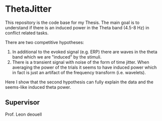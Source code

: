 # ThetaJitter

This repository is the code base for my Thesis. The main goal is to understand if there is an induced power in the Theta band (4.5-8 Hz) in conflict  related tasks.

There are two competitive hypotheses:
1. In additional to the evoked signal (e.g. ERP) there are waves in the theta band which we are "induced" by the stimuli.
2. There is a transient signal with noise of the form of time jitter. When averaging the power of the trials it seems to have induced power which in fact is just an artifact of the frequency transform (i.e. wavelets).

Here I show that the second hypothesis can fully explain the data and the seems-like induced theta power.

## Supervisor
Prof. Leon deouell
